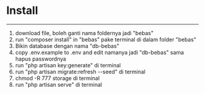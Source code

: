 # Install

-------------------------------
1. download file, boleh ganti nama foldernya jadi "bebas"
2. run "composer install" in "bebas" pake terminal di dalam folder "bebas"
3. Bikin database dengan nama "db-bebas"
3. copy .env.example to .env and edit namanya jadi "db-bebas" sama hapus passwordnya
4. run "php artisan key:generate" di terminal 
5. run "php artisan migrate:refresh --seed" di terminal
6. chmod -R 777 storage di terminal 
7. run "php artisan serve" di terminal

